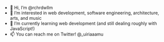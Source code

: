 - 👋 Hi, I’m @rchrdwllm
- 👀 I’m interested in web development, software engineering, architecture, arts, and music
- 🌱 I’m currently learning web development (and still dealing roughly with JavaScript!)
- 📫 You can reach me on Twitter! @_uiriaaamu
